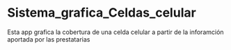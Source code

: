 # Sistema_grafica_Celdas_celular
Esta app grafica la cobertura de una celda celular a partir de la inforamción aportada por las prestatarias
